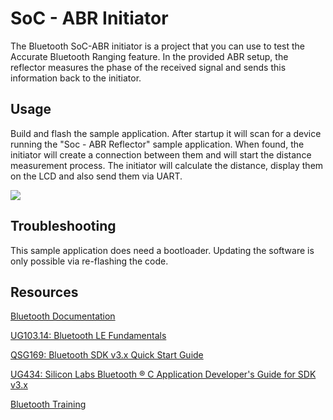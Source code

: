 # SoC - ABR Initiator

The Bluetooth SoC-ABR initiator is a project that you can use to test the Accurate Bluetooth Ranging feature. In the provided ABR setup, the reflector measures the phase of the received signal and sends this information back to the initiator.

## Usage
Build and flash the sample application.
After startup it will scan for a device running the "Soc - ABR Reflector" sample application. When found, the initiator will create a connection between them and will start the distance measurement process. The initiator will calculate the distance, display them on the LCD and also send them via UART.

![](./image/abr_lcd.jpg)


## Troubleshooting

This sample application does need a bootloader. Updating the software is only possible via re-flashing the code.

## Resources

[Bluetooth Documentation](https://docs.silabs.com/bluetooth/latest/)

[UG103.14: Bluetooth LE Fundamentals](https://www.silabs.com/documents/public/user-guides/ug103-14-fundamentals-ble.pdf)

[QSG169: Bluetooth SDK v3.x Quick Start Guide](https://www.silabs.com/documents/public/quick-start-guides/qsg169-bluetooth-sdk-v3x-quick-start-guide.pdf)

[UG434: Silicon Labs Bluetooth ® C Application Developer's Guide for SDK v3.x](https://www.silabs.com/documents/public/user-guides/ug434-bluetooth-c-soc-dev-guide-sdk-v3x.pdf)

[Bluetooth Training](https://www.silabs.com/support/training/bluetooth)

